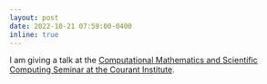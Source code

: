 ```yaml
---
layout: post
date: 2022-10-21 07:59:00-0400
inline: true
---
```


I am giving a talk at the [Computational Mathematics and Scientific Computing Seminar at the Courant Institute](https://cims.nyu.edu/dynamic/calendars/seminars/computational-mathematics-and-scientific-computing-seminar/).